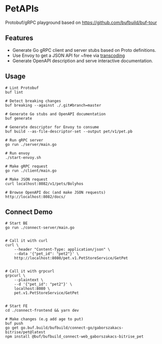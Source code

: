 # PetAPIs

Protobuf/gRPC playground based on https://github.com/bufbuild/buf-tour

## Features

- Generate Go gRPC client and server stubs based on Proto definitions.
- Use Envoy to get a JSON API for ~free via [transcoding](https://www.envoyproxy.io/docs/envoy/latest/configuration/http/http_filters/grpc_json_transcoder_filter)
- Generate OpenAPI description and serve interactive documentation.

## Usage

```
# Lint Protobuf
buf lint

# Detect breaking changes
buf breaking --against ./.git#branch=master

# Generate Go stubs and OpenAPI documentation
buf generate

# Generate descriptor for Envoy to consume
buf build --as-file-descriptor-set --output pet/v1/pet.pb

# Run gRPC server
go run ./server/main.go

# Run envoy
./start-envoy.sh

# Make gRPC request
go run ./client/main.go

# Make JSON request
curl localhost:8082/v1/pets/Bolyhos

# Browse OpenAPI doc (and make JSON requests)
http://localhost:8082/docs/

```

## Connect Demo

```
# Start BE
go run ./connect-server/main.go


# Call it with curl
curl \
    --header "Content-Type: application/json" \
    --data '{"pet_id": "pet2"}' \
    http://localhost:8080/pet.v1.PetStoreService/GetPet


# Call it with grpcurl
grpcurl \
    --plaintext \
    --d '{"pet_id": "pet2"}' \
    localhost:8080 \
    pet.v1.PetStoreService/GetPet


# Start FE
cd ./connect-frontend && yarn dev

# Make changes (e.g add age to put)
buf push
go get go.buf.build/bufbuild/connect-go/gaborszakacs-bitrise/pet@latest
npm install @buf/bufbuild_connect-web_gaborszakacs-bitrise_pet

```


